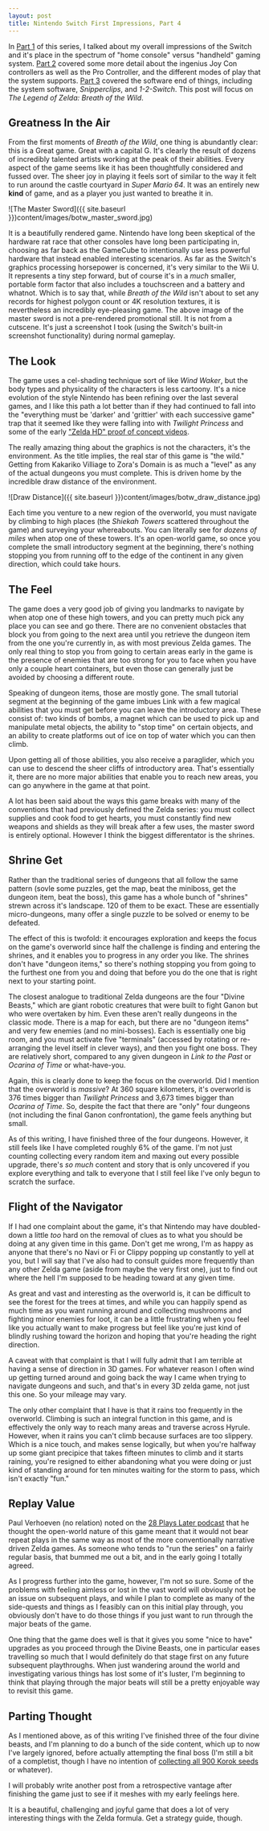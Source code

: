 ```yaml
---
layout: post
title: Nintendo Switch First Impressions, Part 4
---
```


In [Part 1](http://www.bradwestness.com/2017/03/19/nintendo-switch-first-impressions-part-1) of this series, I talked about my overall impressions of the Switch and it's
place in the spectrum of "home console" versus "handheld" gaming system. [Part 2](http://www.bradwestness.com/2017/03/20/nintendo-switch-first-impressions-part-2) covered some more detail about the ingenius Joy Con controllers as well as the Pro Controller, and the different modes of play that the system supports. [Part 3](http://www.bradwestness.com/2017/03/21/nintendo-switch-first-impressions-part-3) covered the software end of things, including the system software, *Snipperclips*, and *1-2-Switch*. This post will focus on *The Legend of Zelda: Breath of the Wild*.

## Greatness In the Air

From the first moments of *Breath of the Wild*, one thing is abundantly clear: this is a Great game. Great with a capital G. It's clearly the result of dozens of incredibly talented artists working at the peak of their abilities. Every aspect of the game seems like it has been thoughtfully considered and fussed over. The sheer joy in playing it feels sort of similar to the way it felt to run around the castle courtyard in *Super Mario 64*. It was an entirely new **kind** of game, and as a player you just wanted to breathe it in.

![The Master Sword]({{ site.baseurl }})content/images/botw_master_sword.jpg)

It is a beautifully rendered game. Nintendo have long been skeptical of the hardware rat race that other consoles have long been participating in, choosing as far back as the GameCube to intentionally use less powerful hardware that instead enabled interesting scenarios. As far as the Switch's graphics processing horsepower is concerned, it's very similar to the Wii U. It represents a tiny step forward, but of course it's in a *much* smaller, portable form factor that also includes a touchscreen and a battery and whatnot. Which is to say that, while *Breath of the Wild* isn't about to set any records for highest polygon count or 4K resolution textures, it is nevertheless an incredibly eye-pleasing game. The above image of the master sword is not a pre-rendered promotional still. It is not from a cutscene. It's just a screenshot I took (using the Switch's built-in screenshot functionality) during normal gameplay.

## The Look

The game uses a cel-shading technique sort of like *Wind Waker*, but the body types and physicality of the characters is less cartoony. It's a nice evolution of the style Nintendo has been refining over the last several games, and I like this path a lot better than if they had continued to fall into the "everything must be 'darker' and 'grittier' with each successive game" trap that it seemed like they were falling into with *Twilight Princess* and some of the early ["Zelda HD" proof of concept videos](https://www.youtube.com/watch?v=UGSKW4d1kbI).

The really amazing thing about the graphics is not the characters, it's the environment. As the title implies, the real star of this game is "the wild." Getting from Kakariko Villiage to Zora's Domain is as much a "level" as any of the actual dungeons you must complete. This is driven home by the incredible draw distance of the environment.

![Draw Distance]({{ site.baseurl }})content/images/botw_draw_distance.jpg)

Each time you venture to a new region of the overworld, you must navigate by climbing to high places (the *Shiekah Towers* scattered throughout the game) and surveying your whereabouts. You can literally see for *dozens of miles* when atop one of these towers. It's an open-world game, so once you complete the small introductory segment at the beginning, there's nothing stopping you from running off to the edge of the continent in any given direction, which could take hours. 

## The Feel

The game does a very good job of giving you landmarks to navigate by when atop one of these high towers, and you can pretty much pick any place you can see and go there. There are no convenient obstacles that block you from going to the next area until you retrieve the dungeon item from the one you're currently in, as with most previous Zelda games. The only real thing to stop you from going to certain areas early in the game is the presence of enemies that are too strong for you to face when you have only a couple heart containers, but even those can generally just be avoided by choosing a different route.

Speaking of dungeon items, those are mostly gone. The small tutorial segment at the beginning of the game imbues Link with a few magical abilities that you must get before you can leave the introductory area. These consist of: two kinds of bombs, a magnet which can be used to pick up and manipulate metal objects, the ability to "stop time" on certain objects, and an ability to create platforms out of ice on top of water which you can then climb.

Upon getting all of those abilities, you also receive a paraglider, which you can use to descend the sheer cliffs of introductory area. That's essentially it, there are no more major abilities that enable you to reach new areas, you can go anywhere in the game at that point.

A lot has been said about the ways this game breaks with many of the conventions that had previously defined the Zelda series: you must collect supplies and cook food to get hearts, you must constantly find new weapons and shields as they will break after a few uses, the master sword is entirely optional. However I think the biggest differentator is the shrines.

## Shrine Get

Rather than the traditional series of dungeons that all follow the same pattern (sovle some puzzles, get the map, beat the miniboss, get the dungeon item, beat the boss), this game has a whole bunch of "shrines" strewn across it's landscape. 120 of them to be exact. These are essentially micro-dungeons, many offer a single puzzle to be solved or enemy to be defeated.

The effect of this is twofold: it encourages exploration and keeps the focus on the game's overworld since half the challenge is finding and entering the shrines, and it enables you to progress in any order you like. The shrines don't have "dungeon items," so there's nothing stopping you from going to the furthest one from you and doing that before you do the one that is right next to your starting point.

The closest analogue to traditional Zelda dungeons are the four "Divine Beasts," which are giant robotic creatures that were built to fight Ganon but who were overtaken by him. Even these aren't really dungeons in the classic mode. There is a map for each, but there are no "dungeon items" and very few enemies (and no mini-bosses). Each is essentially one big room, and you must activate five "terminals" (accessed by rotating or re-arranging the level itself in clever ways), and then you fight one boss. They are relatively short, compared to any given dungeon in *Link to the Past* or *Ocarina of Time* or what-have-you.

Again, this is clearly done to keep the focus on the overworld. Did I mention that the overworld is *massive*? At 360 square kilometers, it's overworld is 376 times bigger than *Twilight Princess* and 3,673 times bigger than *Ocarina of Time*. So, despite the fact that there are "only" four dungeons (not including the final Ganon confrontation), the game feels anything but small.

As of this writing, I have finished three of the four dungeons. However, it still feels like I have completed roughly 6% of the game. I'm not just counting collecting every random item and maxing out every possible upgrade, there's *so much* content and story that is only uncovered if you explore everything and talk to everyone that I still feel like I've only begun to scratch the surface.

## Flight of the Navigator

If I had one complaint about the game, it's that Nintendo may have doubled-down a little *too* hard on the removal of clues as to what you should be doing at any given time in this game. Don't get me wrong, I'm as happy as anyone that there's no Navi or Fi or Clippy popping up constantly to yell at you, but I will say that I've also had to consult guides more frequently than any other Zelda game (aside from maybe the very first one), just to find out where the hell I'm supposed to be heading toward at any given time.

As great and vast and interesting as the overworld is, it can be difficult to see the forest for the trees at times, and while you can happily spend as much time as you want running around and collecting mushrooms and fighting minor enemies for loot, it can be a little frustrating when you feel like you actually want to make progress but feel like you're just kind of blindly rushing toward the horizon and hoping that you're heading the right direction.

A caveat with that complaint is that I will fully admit that I am terrible at having a sense of direction in 3D games. For whatever reason I often wind up getting turned around and going back the way I came when trying to navigate dungeons and such, and that's in every 3D zelda game, not just this one. So your mileage may vary.

The only other complaint that I have is that it rains too frequently in the overworld. Climbing is such an integral function in this game, and is effectively the only way to reach many areas and traverse across Hyrule. However, when it rains you can't climb because surfaces are too slippery. Which is a nice touch, and makes sense logically, but when you're halfway up some giant precipice that takes fifteen minutes to climb and it starts raining, you're resigned to either abandoning what you were doing or just kind of standing around for ten minutes waiting for the storm to pass, which isn't exactly "fun."

## Replay Value

Paul Verhoeven (no relation) noted on the [28 Plays Later podcast](http://28playslater.com/) that he thought the open-world nature of this game meant that it would not bear repeat plays in the same way as most of the more conventionally narrative driven Zelda games. As someone who tends to "run the series" on a fairly regular basis, that bummed me out a bit, and in the early going I totally agreed.

As I progress further into the game, however, I'm not so sure. Some of the problems with feeling aimless or lost in the vast world will obviously not be an issue on subsequent plays, and while I plan to complete as many of the side-quests and things as I feasibly can on this initial play through, you obviously don't have to do those things if you just want to run through the major beats of the game.

One thing that the game does well is that it gives you some "nice to have" upgrades as you proceed through the Divine Beasts, one in particular eases travelling so much that I would definitely do that stage first on any future subsequent playthroughs. When just wandering around the world and investigating various things has lost some of it's luster, I'm beginning to think that playing through the major beats will still be a pretty enjoyable way to revisit this game.

## Parting Thought

As I mentioned above, as of this writing I've finished three of the four divine beasts, and I'm planning to do a bunch of the side content, which up to now I've largely ignored, before actually attempting the final boss (I'm still a bit of a completist, though I have no intention of [collecting all 900 Korok seeds](http://www.nintendolife.com/news/2017/03/heres_what_you_get_for_collecting_all_900_korok_seeds_in_zelda_breath_of_the_wild) or whatever).

I will probably write another post from a retrospective vantage after finishing the game just to see if it meshes with my early feelings here.

It is a beautiful, challenging and joyful game that does a lot of very interesting things with the Zelda formula. Get a strategy guide, though.